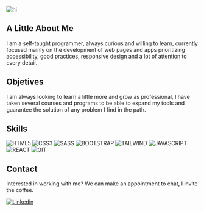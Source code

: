 ![hi](https://user-images.githubusercontent.com/111152760/228695128-dca7557e-7398-4028-a74c-cd0881d4472e.gif)
## A Little About Me
I am a self-taught programmer, always curious and willing to
          learn, currently focused mainly on the development of
          web pages and apps prioritizing accessibility, good
          practices, responsive design and a lot of attention to every detail. 
## Objetives
I am always looking to learn a little more and grow as
professional, I have taken several courses and programs to be able to expand
my tools and guarantee the solution of any problem I find
in the path.
## Skills
![HTML5](https://img.shields.io/badge/HTML5-E34F26?style=for-the-badge&logo=html5&logoColor=white)
![CSS3](https://img.shields.io/badge/CSS3-1572B6?style=for-the-badge&logo=css3&logoColor=white)
![SASS](https://img.shields.io/badge/Sass-CC6699?style=for-the-badge&logo=sass&logoColor=white)
![BOOTSTRAP](https://img.shields.io/badge/Bootstrap-563D7C?style=for-the-badge&logo=bootstrap&logoColor=white)
![TAILWIND](https://img.shields.io/badge/Tailwind_CSS-38B2AC?style=for-the-badge&logo=tailwind-css&logoColor=white)
![JAVASCRIPT](https://img.shields.io/badge/JavaScript-323330?style=for-the-badge&logo=javascript&logoColor=F7DF1E)
![REACT](https://img.shields.io/badge/React-20232A?style=for-the-badge&logo=react&logoColor=61DAFB)
![GIT](https://img.shields.io/badge/GIT-E44C30?style=for-the-badge&logo=git&logoColor=white)
## Contact
Interested in working with me? We can make an appointment to
chat, I invite the coffee.

[![Linkedin](https://img.shields.io/badge/LinkedIn-0077B5?style=for-the-badge&logo=linkedin&logoColor=white)](https://www.linkedin.com/in/renlacovara/)


